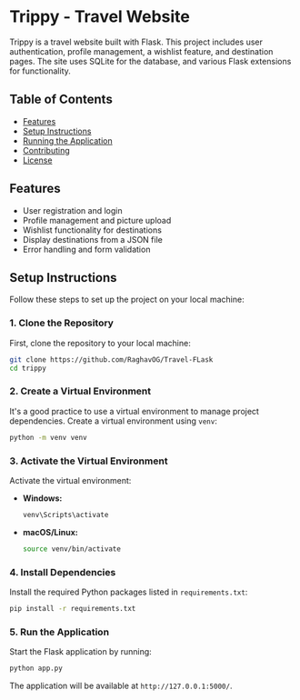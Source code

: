 
# Trippy - Travel Website

Trippy is a travel website built with Flask. This project includes user authentication, profile management, a wishlist feature, and destination pages. The site uses SQLite for the database, and various Flask extensions for functionality.

## Table of Contents

- [Features](#features)
- [Setup Instructions](#setup-instructions)
- [Running the Application](#running-the-application)
- [Contributing](#contributing)
- [License](#license)

## Features

- User registration and login
- Profile management and picture upload
- Wishlist functionality for destinations
- Display destinations from a JSON file
- Error handling and form validation

## Setup Instructions

Follow these steps to set up the project on your local machine:

### 1. Clone the Repository

First, clone the repository to your local machine:

```bash
git clone https://github.com/RaghavOG/Travel-FLask
cd trippy
```

### 2. Create a Virtual Environment

It's a good practice to use a virtual environment to manage project dependencies. Create a virtual environment using `venv`:

```bash
python -m venv venv
```

### 3. Activate the Virtual Environment

Activate the virtual environment:

- **Windows:**

  ```bash
  venv\Scripts\activate
  ```

- **macOS/Linux:**

  ```bash
  source venv/bin/activate
  ```

### 4. Install Dependencies

Install the required Python packages listed in `requirements.txt`:

```bash
pip install -r requirements.txt
```


### 5. Run the Application

Start the Flask application by running:

```bash
python app.py
```

The application will be available at `http://127.0.0.1:5000/`.

